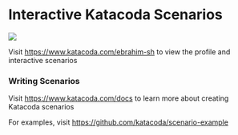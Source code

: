 # Interactive Katacoda Scenarios

[![](http://shields.katacoda.com/katacoda/ebrahim-sh/count.svg)](https://www.katacoda.com/ebrahim-sh "Get your profile on Katacoda.com")

Visit https://www.katacoda.com/ebrahim-sh to view the profile and interactive scenarios

### Writing Scenarios
Visit https://www.katacoda.com/docs to learn more about creating Katacoda scenarios

For examples, visit https://github.com/katacoda/scenario-example
